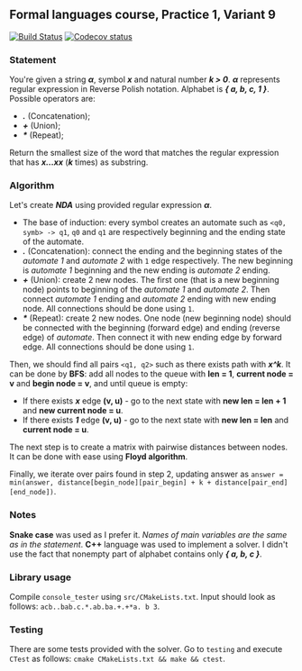 ## Formal languages course, Practice 1, Variant 9

[![Build Status](https://travis-ci.org/AjReme/formal-languages-hw1-2019.svg?branch=master)](https://travis-ci.org/AjReme/formal-languages-hw1-2019)
[![Codecov status](https://codecov.io/github/AjReme/formal-languages-hw1-2019/coverage.svg?branch=master)](https://codecov.io/gh/Ajreme/formal-languages-hw1-2019)

### Statement

You're given a string ***α***, symbol ***x*** and natural number ***k > 0***. ***α*** represents regular expression in Reverse Polish notation. Alphabet is ***{ a, b, c, 1 }***. Possible operators are:

- ***.*** (Concatenation);
- ***+*** (Union);
- ***\**** (Repeat);

Return the smallest size of the word that matches the regular expression that has ***x...xx*** (***k*** times) as substring.

### Algorithm

Let's create ***NDA*** using provided regular expression ***α***.

- The base of induction: every symbol creates an automate such as `<q0, symb> -> q1`, `q0` and `q1` are respectively beginning and the ending state of the automate.
- ***.*** (Concatenation): connect the ending and the beginning states of the *automate 1* and *automate 2* with `1` edge respectively. The new beginning is *automate 1* beginning and the new ending is *automate 2* ending.
- ***+*** (Union): create 2 new nodes. The first one (that is a new beginning node) points to beginning of the *automate 1* and *automate 2*. Then connect *automate 1* ending and *automate 2* ending with new ending node. All connections should be done using `1`.
- ***\**** (Repeat): create 2 new nodes. One node (new beginning node) should be connected with the beginning (forward edge) and ending (reverse edge) of *automate*. Then connect it with new ending edge by forward edge. All connections should be done using `1`.

Then, we should find all pairs `<q1, q2>` such as there exists path with ***x^k***. It can be done by **BFS**: add all nodes to the queue with **len = 1**, **current node = v** and **begin node = v**, and until queue is empty:

- If there exists ***x*** edge **(v, u)** - go to the next state with **new len = len + 1** and **new current node = u**.
- If there exists ***1*** edge **(v, u)** - go to the next state with **new len = len** and **current node = u**.

The next step is to create a matrix with pairwise distances between nodes. It can be done with ease using **Floyd algorithm**.

Finally, we iterate over pairs found in step 2, updating answer as `answer = min(answer, distance[begin_node][pair_begin] + k + distance[pair_end][end_node])`.

### Notes

**Snake case** was used as I prefer it. *Names of main variables are the same as in the statement*. **C++** language was used to implement a solver. I didn't use the fact that nonempty part of alphabet contains only ***{ a, b, c }***.

### Library usage

Compile `console_tester` using `src/CMakeLists.txt`. Input should look as follows: `acb..bab.c.*.ab.ba.+.+*a. b 3`.

### Testing

There are some tests provided with the solver. Go to `testing` and execute `CTest` as follows: `cmake CMakeLists.txt && make && ctest`.